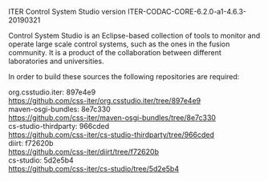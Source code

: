 ITER Control System Studio version ITER-CODAC-CORE-6.2.0-a1-4.6.3-20190321

Control System Studio is an Eclipse-based collection of tools
to monitor and operate large scale control systems, such as the
ones in the fusion community. It is a product of the collaboration
between different laboratories and universities.

In order to build these sources the following repositories are required:

org.csstudio.iter: 897e4e9  
<https://github.com/css-iter/org.csstudio.iter/tree/897e4e9>  
maven-osgi-bundles: 8e7c330  
<https://github.com/css-iter/maven-osgi-bundles/tree/8e7c330>  
cs-studio-thirdparty: 966cded  
<https://github.com/css-iter/cs-studio-thirdparty/tree/966cded>  
diirt: f72620b  
<https://github.com/css-iter/diirt/tree/f72620b>  
cs-studio: 5d2e5b4  
<https://github.com/css-iter/cs-studio/tree/5d2e5b4>  
